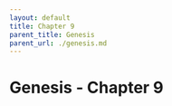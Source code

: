 ```yaml
---
layout: default
title: Chapter 9
parent_title: Genesis
parent_url: ./genesis.md
---
```


# Genesis - Chapter 9
